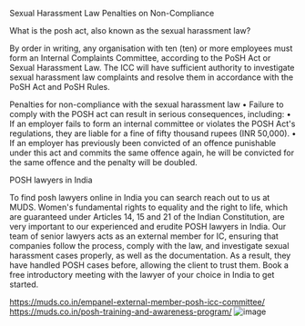 Sexual Harassment Law Penalties on Non-Compliance

What is the posh act, also known as the sexual harassment law?
 
By order in writing, any organisation with ten (ten) or more employees must form an Internal Complaints Committee, according to the PoSH Act or Sexual Harassment Law. The ICC will have sufficient authority to investigate sexual harassment law complaints and resolve them in accordance with the PoSH Act and PoSH Rules.


Penalties for non-compliance with the sexual harassment law
•	Failure to comply with the POSH act can result in serious consequences, including:
•	If an employer fails to form an internal committee or violates the POSH Act's regulations, they are liable for a fine of fifty thousand rupees (INR 50,000).
•	If an employer has previously been convicted of an offence punishable under this act and commits the same offence again, he will be convicted for the same offence and the penalty will be doubled.

POSH lawyers in India

To find posh lawyers online in India you can search reach out to us at MUDS. Women's fundamental rights to equality and the right to life, which are guaranteed under Articles 14, 15 and 21 of the Indian Constitution, are very important to our experienced and erudite POSH lawyers in India. Our team of senior lawyers acts as an external member for IC, ensuring that companies follow the process, comply with the law, and investigate sexual harassment cases properly, as well as the documentation. As a result, they have handled POSH cases before, allowing the client to trust them.
Book a free introductory meeting with the lawyer of your choice in India to get started.

https://muds.co.in/empanel-external-member-posh-icc-committee/
https://muds.co.in/posh-training-and-awareness-program/
![image](https://user-images.githubusercontent.com/103422492/162722365-8d2275f5-6cf3-4a7a-b485-89c0c746c72b.png)
